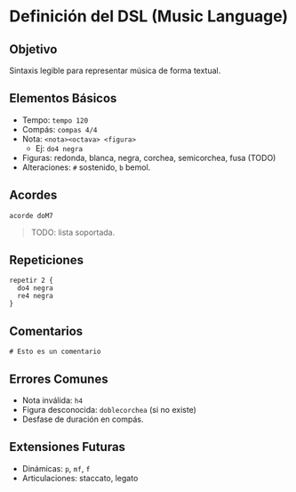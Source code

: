 # Definición del DSL (Music Language)

## Objetivo
Sintaxis legible para representar música de forma textual.

## Elementos Básicos
- Tempo: `tempo 120`
- Compás: `compas 4/4`
- Nota: `<nota><octava> <figura>`
  - Ej: `do4 negra`
- Figuras: redonda, blanca, negra, corchea, semicorchea, fusa (TODO)
- Alteraciones: `#` sostenido, `b` bemol.

## Acordes
`acorde doM7`
> TODO: lista soportada.

## Repeticiones
```
repetir 2 {
  do4 negra
  re4 negra
}
```

## Comentarios
`# Esto es un comentario`

## Errores Comunes
- Nota inválida: `h4`
- Figura desconocida: `doblecorchea` (si no existe)
- Desfase de duración en compás.

## Extensiones Futuras
- Dinámicas: `p`, `mf`, `f`
- Articulaciones: staccato, legato